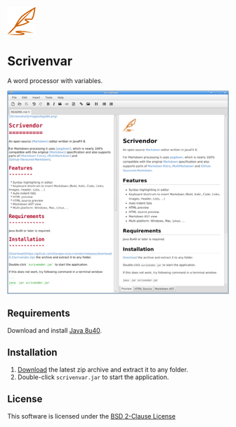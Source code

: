 ![Logo](images/logo64.png)

Scrivenvar
===

A word processor with variables.

![Screenshot](images/screenshot.png)

Requirements
---

Download and install [Java 8u40](http://www.oracle.com/technetwork/java/javase/downloads/jdk8-downloads-2133151.html).

Installation
---

1. [Download](https://github.com/DaveJarvis/scrivenvar/releases) the latest zip archive and extract it to any folder.
1. Double-click `scrivenvar.jar` to start the application.

License
---

This software is licensed under the [BSD 2-Clause License](LICENSE)

   [Markdown]: http://daringfireball.net/projects/markdown
   [commonmark-java]: https://github.com/atlassian/commonmark-java
   [pegdown]: https://github.com/sirthias/pegdown
   [Markdown Extra]: https://michelf.ca/projects/php-markdown/extra
   [MultiMarkdown]: http://fletcherpenney.net/multimarkdown
   [Github-flavoured-Markdown]: https://help.github.com/articles/github-flavored-markdown
   [MigLayout]: https://github.com/mikaelgrev/miglayout
   [RichTextFX]: https://github.com/TomasMikula/RichTextFX
   [ReactFX]: https://github.com/TomasMikula/ReactFX
   [WellBehavedFX]: https://github.com/TomasMikula/WellBehavedFX
   [Flowless]: https://github.com/TomasMikula/Flowless
   [UndoFX]: https://github.com/TomasMikula/UndoFX
   [FontAwesomeFX]: https://bitbucket.org/Jerady/fontawesomefx

